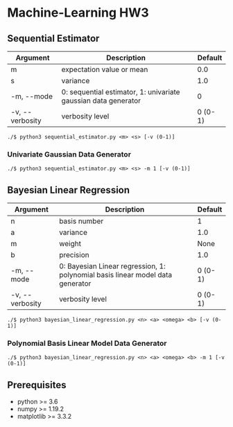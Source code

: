 # Machine-Learning HW3



## Sequential Estimator  
|Argument|Description|Default|
|---|---|---|
|m|expectation value or mean|0.0|
|s|variance|1.0|
|-m, --mode|0: sequential estimator, 1: univariate gaussian data generator|0|
|-v, --verbosity|verbosity level|0 (0-1)|  

```shell script
./$ python3 sequential_estimator.py <m> <s> [-v (0-1)]
```  

### Univariate Gaussian Data Generator  
```shell script
./$ python3 sequential_estimator.py <m> <s> -m 1 [-v (0-1)]
```



## Bayesian Linear Regression  
|Argument|Description|Default|
|---|---|---|
|n|basis number|1|
|a|variance|1.0|
|m|weight|None|
|b|precision|1.0|
|-m, --mode|0: Bayesian Linear regression, 1: polynomial basis linear model data generator|0 (0-1)|
|-v, --verbosity|verbosity level|0 (0-1)|  

```shell script
./$ python3 bayesian_linear_regression.py <n> <a> <omega> <b> [-v (0-1)]
```  

### Polynomial Basis Linear Model Data Generator  
```shell script
./$ python3 bayesian_linear_regression.py <n> <a> <omega> <b> -m 1 [-v (0-1)]
```



## Prerequisites  
* python >= 3.6
* numpy >= 1.19.2
* matplotlib >= 3.3.2

